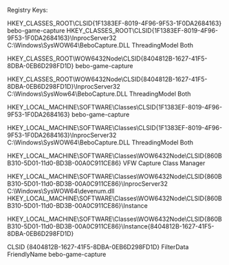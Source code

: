 
Registry Keys:

HKEY_CLASSES_ROOT\CLSID\{1F1383EF-8019-4F96-9F53-1F0DA2684163}
bebo-game-capture
HKEY_CLASSES_ROOT\CLSID\{1F1383EF-8019-4F96-9F53-1F0DA2684163}\InprocServer32
C:\Windows\SysWOW64\BeboCapture.DLL
ThreadingModel Both

HKEY_CLASSES_ROOT\WOW6432Node\CLSID\{8404812B-1627-41F5-8DBA-0EB6D298FD1D}
bebo-game-capture

HKEY_CLASSES_ROOT\WOW6432Node\CLSID\{8404812B-1627-41F5-8DBA-0EB6D298FD1D}\InprocServer32
C:\Windows\SysWow64\BeboCapture.DLL
ThreadingModel Both

HKEY_LOCAL_MACHINE\SOFTWARE\Classes\CLSID\{1F1383EF-8019-4F96-9F53-1F0DA2684163}
bebo-game-capture

HKEY_LOCAL_MACHINE\SOFTWARE\Classes\CLSID\{1F1383EF-8019-4F96-9F53-1F0DA2684163}\InprocServer32
C:\Windows\SysWOW64\BeboCapture.DLL
ThreadingModel Both



HKEY_LOCAL_MACHINE\SOFTWARE\Classes\WOW6432Node\CLSID\{860BB310-5D01-11d0-BD3B-00A0C911CE86}
VFW Capture Class Manager

HKEY_LOCAL_MACHINE\SOFTWARE\Classes\WOW6432Node\CLSID\{860BB310-5D01-11d0-BD3B-00A0C911CE86}\InprocServer32
C:\Windows\SysWOW64\devenum.dll
HKEY_LOCAL_MACHINE\SOFTWARE\Classes\WOW6432Node\CLSID\{860BB310-5D01-11d0-BD3B-00A0C911CE86}\Instance

HKEY_LOCAL_MACHINE\SOFTWARE\Classes\WOW6432Node\CLSID\{860BB310-5D01-11d0-BD3B-00A0C911CE86}\Instance\{8404812B-1627-41F5-8DBA-0EB6D298FD1D}

CLSID {8404812B-1627-41F5-8DBA-0EB6D298FD1D}
FilterData 
FriendlyName bebo-game-capture

